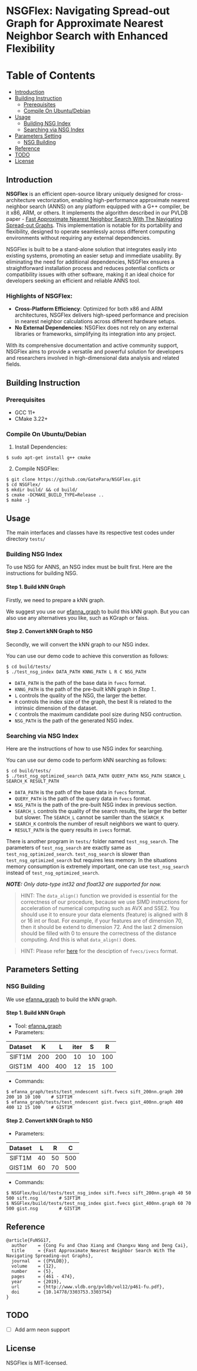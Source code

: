 # NSGFlex: Navigating Spread-out Graph for Approximate Nearest Neighbor Search with Enhanced Flexibility

Table of Contents
=================
<!--ts-->
* [Introduction](#introduction)
* [Building Instruction](#building-instruction)
     * [Prerequisites](#prerequisites)
     * [Compile On Ubuntu/Debian](#compile-on-ubuntudebian)
* [Usage](#usage)
     * [Building NSG Index](#building-nsg-index)
     * [Searching via NSG Index](#searching-via-nsg-index)
* [Parameters Setting](#parameters-setting)
     * [NSG Building](#nsg-building)
* [Reference](#reference)
* [TODO](#todo)
* [License](#license)
<!--te-->

## Introduction

**NSGFlex** is an efficient open-source library uniquely designed for cross-architecture vectorization, enabling high-performance approximate nearest neighbor search (ANNS) on any platform equipped with a G++ compiler, be it x86, ARM, or others. It implements the algorithm described in our PVLDB paper - [Fast Approximate Nearest Neighbor Search With The Navigating Spread-out Graphs](http://www.vldb.org/pvldb/vol12/p461-fu.pdf). This implementation is notable for its portability and flexibility, designed to operate seamlessly across different computing environments without requiring any external dependencies.

NSGFlex is built to be a stand-alone solution that integrates easily into existing systems, promoting an easier setup and immediate usability. By eliminating the need for additional dependencies, NSGFlex ensures a straightforward installation process and reduces potential conflicts or compatibility issues with other software, making it an ideal choice for developers seeking an efficient and reliable ANNS tool.

### Highlights of NSGFlex:
- **Cross-Platform Efficiency**: Optimized for both x86 and ARM architectures, NSGFlex delivers high-speed performance and precision in nearest neighbor calculations across different hardware setups.
- **No External Dependencies**: NSGFlex does not rely on any external libraries or frameworks, simplifying its integration into any project.

With its comprehensive documentation and active community support, NSGFlex aims to provide a versatile and powerful solution for developers and researchers involved in high-dimensional data analysis and related fields.

## Building Instruction

### Prerequisites

+ GCC 11+
+ CMake 3.22+


### Compile On Ubuntu/Debian

1. Install Dependencies:

```shell
$ sudo apt-get install g++ cmake
```

2. Compile NSGFlex:

```shell
$ git clone https://github.com/GatePara/NSGFlex.git
$ cd NSGFlex/
$ mkdir build/ && cd build/
$ cmake -DCMAKE_BUILD_TYPE=Release ..
$ make -j
```

## Usage

The main interfaces and classes have its respective test codes under directory `tests/`

### Building NSG Index

To use NSG for ANNS, an NSG index must be built first. Here are the instructions for building NSG.

#### Step 1. Build kNN Graph

Firstly, we need to prepare a kNN graph.

We suggest you use our [efanna\_graph](https://github.com/ZJULearning/efanna\_graph) to build this kNN graph. But you can also use any alternatives you like, such as KGraph or faiss.

#### Step 2. Convert kNN Graph to NSG

Secondly, we will convert the kNN graph to our NSG index.

You can use our demo code to achieve this converstion as follows:
```shell
$ cd build/tests/
$ ./test_nsg_index DATA_PATH KNNG_PATH L R C NSG_PATH
```

+ `DATA_PATH` is the path of the base data in `fvecs` format.
+ `KNNG_PATH` is the path of the pre-built kNN graph in *Step 1.*.
+ `L` controls the quality of the NSG, the larger the better.
+ `R` controls the index size of the graph, the best R is related to the intrinsic dimension of the dataset.
+ `C` controls the maximum candidate pool size during NSG contruction.
+ `NSG_PATH` is the path of the generated NSG index.

### Searching via NSG Index

Here are the instructions of how to use NSG index for searching.

You can use our demo code to perform kNN searching as follows:
```shell
$ cd build/tests/
$ ./test_nsg_optimized_search DATA_PATH QUERY_PATH NSG_PATH SEARCH_L SEARCH_K RESULT_PATH
```

+ `DATA_PATH` is the path of the base data in `fvecs` format.
+ `QUERY_PATH` is the path of the query data in `fvecs` format.
+ `NSG_PATH` is the path of the pre-built NSG index in previous section.
+ `SEARCH_L` controls the quality of the search results, the larger the better but slower. The `SEARCH_L` cannot be samller than the `SEARCH_K`
+ `SEARCH_K` controls the number of result neighbors we want to query.
+ `RESULT_PATH` is the query results in `ivecs` format.

There is another program in `tests/` folder named `test_nsg_search`. The parameters of `test_nsg_search` are exactly same as `test_nsg_optimized_search`. `test_nsg_search` is slower than `test_nsg_optimized_search` but requires less memory. In the situations memory consumption is extremely important, one can use `test_nsg_search` instead of `test_nsg_optimized_search`.

***NOTE:** Only data-type int32 and float32 are supported for now.*

> HINT: The `data_align()` function we provided is essential for the correctness of our procedure, because we use SIMD instructions for acceleration of numerical computing such as AVX and SSE2.
You should use it to ensure your data elements (feature) is aligned with 8 or 16 int or float.
For example, if your features are of dimension 70, then it should be extend to dimension 72. And the last 2 dimension should be filled with 0 to ensure the correctness of the distance computing. And this is what `data_align()` does.

> HINT: Please refer [here](http://yael.gforge.inria.fr/file_format.html) for the desciption of `fvecs/ivecs` format.

## Parameters Setting

### NSG Building

We use [efanna_graph](https://github.com/ZJULearning/efanna_graph) to build the kNN graph.

#### Step 1. Build kNN Graph

+ Tool: [efanna_graph](https://github.com/ZJULearning/efanna_graph)
+ Parameters:

| Dataset |  K  |  L  | iter |  S |  R  |
|:-------:|:---:|:---:|:----:|:--:|:---:|
|  SIFT1M | 200 | 200 |  10  | 10 | 100 |
|  GIST1M | 400 | 400 |  12  | 15 | 100 |

+ Commands:
```shell
$ efanna_graph/tests/test_nndescent sift.fvecs sift_200nn.graph 200 200 10 10 100    # SIFT1M
$ efanna_graph/tests/test_nndescent gist.fvecs gist_400nn.graph 400 400 12 15 100    # GIST1M
```

#### Step 2. Convert kNN Graph to NSG

+ Parameters:

| Dataset |  L |  R |  C  |
|:-------:|:--:|:--:|:---:|
|  SIFT1M | 40 | 50 | 500 |
|  GIST1M | 60 | 70 | 500 |

+ Commands:
```shell
$ NSGFlex/build/tests/test_nsg_index sift.fvecs sift_200nn.graph 40 50 500 sift.nsg        # SIFT1M
$ NSGFlex/build/tests/test_nsg_index gist.fvecs gist_400nn.graph 60 70 500 gist.nsg        # GIST1M
```

## Reference

```
@article{FuNSG17,
  author    = {Cong Fu and Chao Xiang and Changxu Wang and Deng Cai},
  title     = {Fast Approximate Nearest Neighbor Search With The Navigating Spreading-out Graphs},
  journal   = {{PVLDB}},
  volume    = {12},
  number    = {5},
  pages     = {461 - 474},
  year      = {2019},
  url       = {http://www.vldb.org/pvldb/vol12/p461-fu.pdf},
  doi       = {10.14778/3303753.3303754}
}
```

## TODO

- [ ] Add arm neon support

## License

NSGFlex is MIT-licensed.
